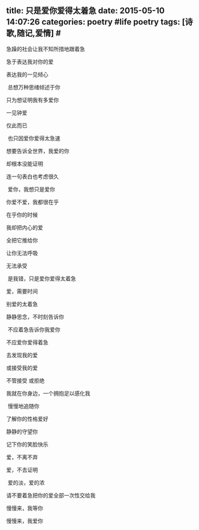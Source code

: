 title: 只是爱你爱得太着急
date: 2015-05-10 14:07:26
categories: poetry #life poetry
tags: [诗歌,随记,爱情]  # <!--more-->
---

急躁的社会让我不知所措地跟着急

急于表达我对你的爱

表达我的一见倾心

![]()
总想万种思绪倾述于你

只为想证明我有多爱你

一见钟爱

仅此而已

<!--more-->
![]()
也只因爱你爱得太急速

想要告诉全世界，我爱的你

却根本没能证明

连一句表白也考虑很久


![]()
爱你，我想只是爱你

你爱不爱，我都很在乎

在乎你的时候

我却把内心的爱

全把它推给你

让你无法呼吸

无法承受


![]()
是我错，只是爱你爱得太着急

爱，需要时间

别爱的太着急

静静思念，不时刻告诉你


![]()
不应着急告诉你我爱你

不应爱你爱得着急

去发现我的爱

或接受我的爱

不管接受 或拒绝

我就在你身边，一个拥抱足以感化我


![]()
慢慢地追随你

了解你的性格爱好

静静的守望你

记下你的笑脸快乐

爱，不离不弃

爱，不去证明


![]()
爱的淡，爱的浓

请不要着急把你的爱全部一次性交给我

慢慢来，我等你

慢慢来，我爱你

